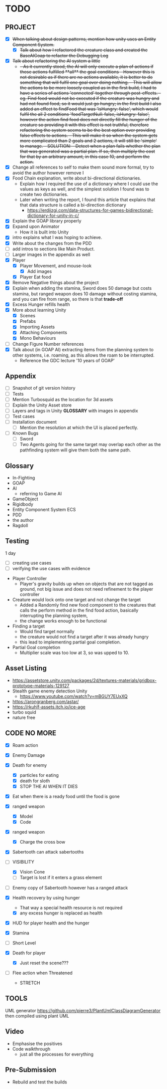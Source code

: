 # TODO

## PROJECT

- [x] ~~When talking about design patterns, mention how unity uses an Entity Component System.~~
  - [x] ~~Talk about how I refactored the creature class and created the BaseAIGoap to refactor the Debugging Log~~
- [x] ~~Talk about refactoring the AI system a little~~
  - <del>
    - As it currently stood, the AI will only execute a plan of actions if those actions fulfilled **all** the goal conditions
    - However this is not desirable as if there are no actions available, it is better to do something that will fulfil one goal over doing nothing. 
    - This will allow the actions to be more loosely coupled as in the first build, I had to have a series of actions 'connected' together through post-effects.
      - eg. Find food would not be executed if the creature was hungry and had not found food, so it would just go hungry; in the first build I also added an effect to findFood that was 'isHungry: false', which would fulfil the all 2 conditions 'foodTargetNull: false, isHungry: false', however the action find food does not directly fill the hunger of the creature so providing it with this effect is not truthful, therefore refactoring the system seems to be the best option over providing false effects to actions. 
      - This will make it so when the system gets more complicated than 2 goals and 2 actions, it will still be 'simple' to manage.
    - SOLUTION:
      - Detect when a plan fails whether the plan that was generated was a partial plan. If so, then multiply the cost for that by an arbitrary amount, in this case 10, and perform the action. </del>
- [x] Change all references to self to make them sound more formal, try to avoid the author however remove I
- [x] Food Chain explanation, write about bi-directional dictionaries.
  - Explain how I required the use of a dictionary where I could use the values as keys as well, and the simplest solution I found was to create two dictionaries. 
  - Later when writing the report, I found this article that explains that that data structure is called a bi-direction dictionary
    - https://erdiizgi.com/data-structures-for-games-bidirectional-dictionary-for-unity-in-c/
- [x] Explain the GOAP library properly
- [x] Expand upon Animator
  - How it is built into Unity 
- [x] intro explains what I was hoping to achieve.
- [x] Write about the changes from the PDD
- [ ] add intros to sections like Main Product.
- [ ] Larger images in the appendix as well
- [x] Player
  - [x] Player Movement, and mouse-look
    - [x] Add images
  - [x] Player Eat food
- [x] Remove Negative things about the project
- [x] Explain when adding the stamina, Sword does 50 damage but costs stamina, but ranged weapon does 10 damage without costing stamina, and you can fire from range, so there is that **trade-off**
- [x] Excess Hunger refills health
- [x] More about learning Unity
  - [x] Scenes
  - [x] Prefabs
  - [x] Importing Assets
  - [x] Attaching Components
  - [x] Mono Behaviours
- [ ] Change Figure Number references
- [x] Talk about (in GOAP AI) extracting items from the planning system to other systems, i.e. roaming, as this allows the roam to be interrupted.
  - Reference the GDC lecture '10 years of GOAP' 

## Appendix
- [ ] Snapshot of git version history
- [ ] Tests
- [ ] Mention Turbosquid as the location for 3d assets
- [ ] Explain the Unity Asset store
- [ ] Layers and tags in Unity **GLOSSARY** with images in appendix
- [ ] Test cases
- [ ] Installation document
  - [ ] Mention the resolution at which the UI is placed perfectly.
- [ ] Known Bugs
  - [ ] Sword
  - [ ] Two Agents going for the same target may overlap each other as the pathfinding system will give them both the same path.

## Glossary
- In-Fighting
- GOAP
- AI
  - referring to Game AI
- GameObject
- Rigidbody
- Entity Component System ECS
- PDD
- the author
- Ragdoll

## Testing
1 day
  - [ ] creating use cases
  - [ ] verifying the use cases with evidence
- Player Controller
  - Player's gravity builds up when on objects that are not tagged as ground, not big issue and does not need refinement to the player controller
- Creature would lock onto one target and not change the target
  - Added a Randomly find new food component to the creatures that calls the perform method in the find food action, basically interrupting the planning system,
  - the change works enough to be functional
- Finding a target
  - Would find target normally
  - the creature would not find a target after it was already hungry
  - this lead to implementing partial goal completion.
- Partial Goal completion
  - Multiplier scale was too low at 3, so was upped to 10.
  
## Asset Listing
- https://assetstore.unity.com/packages/2d/textures-materials/gridbox-prototype-materials-129127
- Stealth game enemy detection Unity
  - https://www.youtube.com/watch?v=mBGUY7EUxXQ
- https://arongranberg.com/astar/
- https://rkuhlf-assets.itch.io/ice-age
- turbo squid
- nature free

## CODE NO MORE
- [x] Roam action
- [x] Enemy Damage
- [x] Death for enemy
  - [x] particles for eating
  - [x] death for sloth
  - [x] STOP THE AI WHEN IT DIES
- [x] Eat when there is a ready food until the food is gone
- [x] ranged weapon
  - [x] Model
  - [x] Code
- [x] ranged weapon
  - [x] Charge the cross bow
- [x] Sabertooth can attack sabertooths

- [ ] VISIBILITY
  - [x] Vision Cone
  - [ ] Target is lost if it enters a grass element
- [ ] Enemy copy of Sabertooth however has a ranged attack
- [x] Health recovery by using hunger
  - That way a special health resource is not required
  - [x] any excess hunger is replaced as health
- [x] HUD for player health and the hunger
- [x] Stamina
- [ ] Short Level
- [x] Death for player
  - [x] Just reset the scene???
- [ ] Flee action when Threatened 
  - STRETCH







## TOOLS
UML generator
https://github.com/pierre3/PlantUmlClassDiagramGenerator
then compiled using plant UML


## Video
- Emphasise the positives
- Code walkthrough
  - just all the processes for everything

## Pre-Submission
- Rebuild and test the builds

